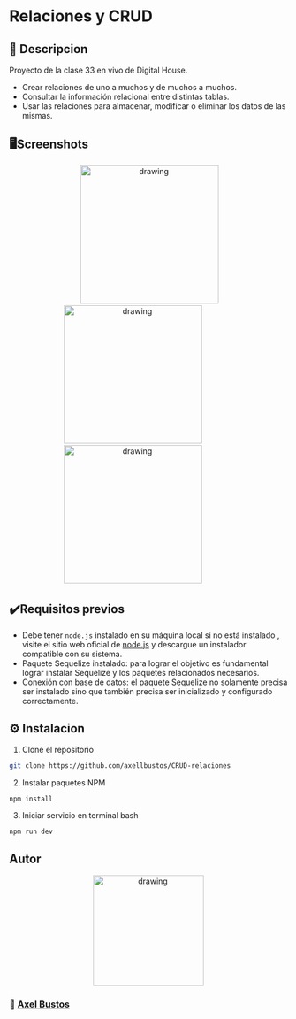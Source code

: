 # Relaciones y CRUD

## :bookmark_tabs: Descripcion
Proyecto de la clase 33 en vivo de Digital House.
- Crear relaciones de uno a muchos y de muchos a muchos.
- Consultar la información relacional entre distintas tablas.
- Usar las relaciones para almacenar, modificar o eliminar los datos de las mismas.

## :desktop_computer:Screenshots
<p align="center" gap:"20px">
    
<img src="https://user-images.githubusercontent.com/106710127/194782026-9ed7cdd3-af64-4e3b-a47f-050372829827.png" alt="drawing" width="250"/>    
<img src="https://user-images.githubusercontent.com/106710127/194782049-aef666e2-e8e7-478f-a600-0110907b38d6.png" alt="drawing" width="250"/>    
<img src="https://user-images.githubusercontent.com/106710127/194782067-ca29fd6a-2649-4d21-8812-1fe5db36d44e.png" alt="drawing" width="250"/>    
</p>

## :heavy_check_mark:Requisitos previos

- Debe tener `node.js` instalado en su máquina local si no está instalado , visite el sitio web oficial de [node.js](https://nodejs.org/en/download/ "node.js") y
descargue un instalador compatible con su sistema.
- Paquete Sequelize instalado: para lograr el objetivo es fundamental lograr instalar
Sequelize y los paquetes relacionados necesarios.
- Conexión con base de datos: el paquete Sequelize no solamente precisa ser
instalado sino que también precisa ser inicializado y configurado correctamente.

## :gear: Instalacion


1. Clone el repositorio 
```bash
git clone https://github.com/axellbustos/CRUD-relaciones
```

2. Instalar paquetes NPM
```
npm install
```
3. Iniciar servicio en terminal bash

``` 
npm run dev
``` 



## Autor

<p align="center" >
<img src="https://user-images.githubusercontent.com/106710127/194777169-eed937e2-09fc-43a4-b4a8-78834513efda.png" alt="drawing" width="200px"/>
</p>

###  :link: [Axel Bustos](https://github.com/axellbustos)

